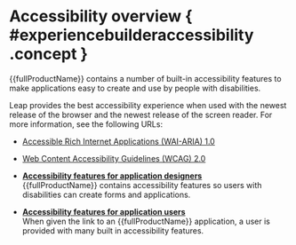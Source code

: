 # Accessibility overview { #experiencebuilderaccessibility .concept }

{{fullProductName}} contains a number of built-in accessibility features to make applications easy to create and use by people with disabilities.

Leap provides the best accessibility experience when used with the newest release of the browser and the newest release of the screen reader. For more information, see the following URLs:

-   [Accessible Rich Internet Applications \(WAI-ARIA\) 1.0](http://www.w3.org/TR/wai-aria/)
-   [Web Content Accessibility Guidelines \(WCAG\) 2.0](http://www.w3.org/TR/WCAG20/)

-   **[Accessibility features for application designers](ac_accessibility_features_for_designers.md)**  
{{fullProductName}} contains accessibility features so users with disabilities can create forms and applications.
-   **[Accessibility features for application users](ac_accessibility_features_for_users.md)**  
When given the link to an {{fullProductName}} application, a user is provided with many built in accessibility features.

